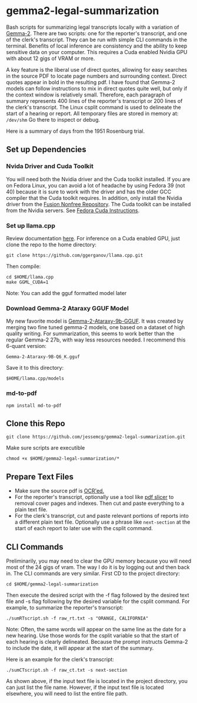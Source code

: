 # gemma2-legal-summarization
Bash scripts for summarizing legal transcripts locally with a variation of [Gemma-2](https://ai.google.dev/gemma/docs). There are two scripts: one for the reporter's transcript, and one of the clerk's transcript. They can be run with simple CLI commands in the terminal. Benefits of local inference are consistency and the ability to keep sensitive data on your computer. This requires a Cuda enabled Nvidia GPU with about 12 gigs of VRAM or more.

A key feature is the liberal use of direct quotes, allowing for easy searches in the source PDF to locate page numbers and surrounding context. Direct quotes appear in bold in the resulting pdf. I have found that Gemma-2 models can follow instructions to mix in direct quotes quite well, but only if the context window is relatively small. Therefore, each paragraph of summary represents 400 lines of the reporter's transcript or 200 lines of the clerk's transcript. The Linux csplit command is used to delineate the start of a hearing or report. All temporary files are stored in memory at: `/dev/shm` Go there to inspect or debug.

Here is a summary of days from the 1951 Rosenburg trial.
 
## Set up Dependencies

### Nvida Driver and Cuda Toolkit
You will need both the Nvidia driver and the Cuda toolkit installed. If you are on Fedora Linux, you can avoid a lot of headache by using Fedora 39 (not 40) because it is sure to work with the driver and has the older GCC compiler that the Cuda toolkit requires. In addition, only install the Nvidia driver from the [Fusion Nonfree Repository](https://rpmfusion.org/Howto/NVIDIA). The Cuda toolkit can be installed from the Nvidia servers. See [Fedora Cuda Instructions](https://rpmfusion.org/Howto/CUDA).

### Set up llama.cpp 
Review documentation [here](https://github.com/ggerganov/llama.cpp). For inference on a Cuda enabled GPU, just clone the repo to the home directory:

	git clone https://github.com/ggerganov/llama.cpp.git

Then compile:

	cd $HOME/llama.cpp
	make GGML_CUDA=1

Note: You can add the gguf formatted model later 

### Download Gemma-2 Ataraxy GGUF Model

My new favorite model is [Gemma-2-Ataraxy-9b-GGUF](https://huggingface.co/bartowski/Gemma-2-Ataraxy-9B-GGUF). It was created by merging two fine tuned gemma-2 models, one based on a dataset of high quality writing. For summarization, this seems to work better than the regular Gemma-2 27b, with way less resources needed. I recommend this 6-quant version:

    Gemma-2-Ataraxy-9B-Q6_K.gguf
    
Save it to this directory:

    $HOME/llama.cpp/models

### md-to-pdf

    npm install md-to-pdf

## Clone this Repo

    git clone https://github.com/jessemcg/gemma2-legal-summarization.git

Make sure scripts are executible

    chmod +x $HOME/gemma2-legal-summarization/*

## Prepare Text Files

* Make sure the source pdf is [OCR'ed.](https://en.wikipedia.org/wiki/Optical_character_recognition)
* For the reporter's transcript, optionally use a tool like [pdf slicer](https://flathub.org/apps/com.github.junrrein.PDFSlicer) to removal cover pages and indexes. Then cut and paste everything to a plain text file.
* For the clerk's transcript, cut and paste relevant portions of reports into a different plain text file. Optionally use a phrase like `next-section` at the start of each report to later use with the csplit command. 

## CLI Commands

Preliminarily, you may need to clear the GPU memory because you will need most of the 24 gigs of vram. The way I do it is by logging out and then back in. The CLI commands are very similar. First CD to the project directory:

    cd $HOME/gemma2-legal-summarization
    
Then execute the desired script with the -f flag followed by the desired text file and -s flag following by the desired variable for the csplit command. For example, to summarize the reporter's transcript:

    ./sumRTscript.sh -f raw_rt.txt -s "ORANGE, CALIFORNIA"
    
Note: Often, the same words will appear on the same line as the date for a new hearing. Use those words for the csplit variable so that the start of each hearing is clearly delineated. Because the prompt instructs Gemma-2 to include the date, it will appear at the start of the summary.

Here is an example for the clerk's transcript:

    ./sumCTscript.sh -f raw_ct.txt -s next-section
    
As shown above, if the input text file is located in the project directory, you can just list the file name. However, if the input text file is located elsewhere, you will need to list the entire file path.
